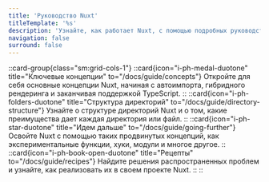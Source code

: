 ```yaml
---
title: 'Руководство Nuxt'
titleTemplate: '%s'
description: 'Узнайте, как работает Nuxt, с помощью подробных руководств.'
navigation: false
surround: false
---
```


::card-group{class="sm:grid-cols-1"}
  ::card{icon="i-ph-medal-duotone" title="Ключевые концепции" to="/docs/guide/concepts"}
  Откройте для себя основные концепции Nuxt, начиная с автоимпорта, гибридного рендеринга и заканчивая поддержкой TypeScript.
  ::
  ::card{icon="i-ph-folders-duotone" title="Структура директорий" to="/docs/guide/directory-structure"}
  Узнайте о структуре директорий Nuxt и о том, какие преимущества дает каждая директория или файл.
  ::
  ::card{icon="i-ph-star-duotone" title="Идем дальше" to="/docs/guide/going-further"}
  Освойте Nuxt с помощью таких продвинутых концепций, как экспериментальные функции, хуки, модули и многое другое.
  ::
  ::card{icon="i-ph-book-open-duotone" title="Рецепты" to="/docs/guide/recipes"}
  Найдите решения распространенных проблем и узнайте, как реализовать их в своем проекте Nuxt.
  ::
::
